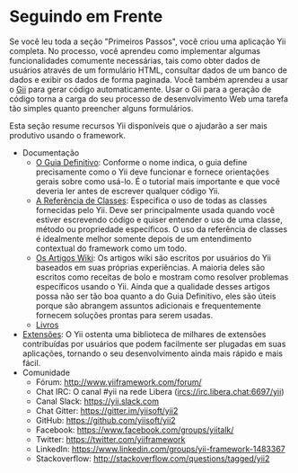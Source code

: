 Seguindo em Frente
==================

Se você leu toda a seção "Primeiros Passos", você criou uma aplicação Yii
completa. No processo, você aprendeu como implementar algumas funcionalidades comumente necessárias, tais como obter dados de usuários através de um formulário
HTML, consultar dados de um banco de dados e exibir os dados de forma paginada.
Você também aprendeu a usar o [Gii](tool-gii.md) para gerar código automaticamente.
Usar o Gii para a geração de código torna a carga do seu processo de desenvolvimento
Web uma tarefa tão simples quanto preencher alguns formulários.

Esta seção resume recursos Yii disponíveis que o ajudarão a ser mais produtivo usando o framework.

* Documentação
    - [O Guia Definitivo](http://www.yiiframework.com/doc-2.0/guide-README.html):
      Conforme o nome indica, o guia define precisamente como o Yii deve funcionar
      e fornece orientações gerais sobre como usá-lo. É o tutorial mais importante e que você deveria ler antes de escrever qualquer código Yii.
    - [A Referência de Classes](http://www.yiiframework.com/doc-2.0/index.html):
      Especifica o uso de todas as classes fornecidas pelo Yii. Deve ser
      principalmente usada quando você estiver escrevendo código e quiser entender o uso de uma classe, método ou propriedade específicos. O uso da referência
      de classes é idealmente melhor somente depois de um entendimento contextual do framework como um todo.
    - [Os Artigos Wiki](http://www.yiiframework.com/wiki/?tag=yii2):
      Os artigos wiki são escritos por usuários do Yii baseados em suas próprias experiências. A maioria deles são escritos como receitas de bolo e mostram
      como resolver problemas específicos usando o Yii. Ainda que a qualidade desses artigos possa não ser tão boa quanto a do Guia Definitivo, eles são úteis porque são abrangem assuntos adicionais e frequentemente fornecem
      soluções prontas para serem usadas.
    - [Livros](https://www.yiiframework.com/books)
* [Extensões](http://www.yiiframework.com/extensions/):
  O Yii ostenta uma biblioteca de milhares de extensões contribuídas por usuários que podem facilmente ser plugadas em suas aplicações, tornando
  o seu desenvolvimento ainda mais rápido e mais fácil.
* Comunidade
    - Fórum: <http://www.yiiframework.com/forum/>
    - Chat IRC: O canal #yii na rede Libera (<ircs://irc.libera.chat:6697/yii>)
    - Canal Slack: <https://yii.slack.com>
    - Chat Gitter: <https://gitter.im/yiisoft/yii2>
    - GitHub: <https://github.com/yiisoft/yii2>
    - Facebook: <https://www.facebook.com/groups/yiitalk/>
    - Twitter: <https://twitter.com/yiiframework>
    - LinkedIn: <https://www.linkedin.com/groups/yii-framework-1483367>
    - Stackoverflow: <http://stackoverflow.com/questions/tagged/yii2>
